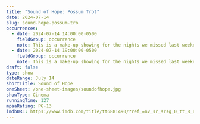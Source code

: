 ```yaml
---
title: "Sound of Hope: Possum Trot"
date: 2024-07-14
slug: sound-hope-possum-tro
occurrences:
  - date: 2024-07-14 14:00:00-0500
    fieldGroup: occurrence
    note: This is a make-up showing for the nights we missed last weekend due to equipment failure! 
  - date: 2024-07-14 19:00:00-0500
    fieldGroup: occurrence
    note: This is a make-up showing for the nights we missed last weekend due to equipment failure! 
draft: false
type: show
dateRange: July 14
shortTitle: Sound of Hope
oneSheet: /one-sheet-images/soundofhope.jpg
showType: Cinema
runningTime: 127
mpaaRating: PG-13
imdbURL: https://www.imdb.com/title/tt6881490/?ref_=nv_sr_srsg_0_tt_8_nm_0_q_sound%2520of%2520hope
---
```

